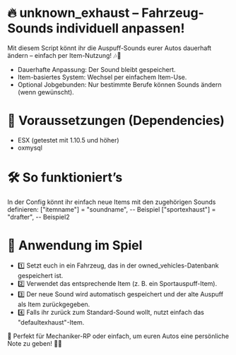 # 🔥 unknown_exhaust – Fahrzeug-Sounds individuell anpassen!

Mit diesem Script könnt ihr die Auspuff-Sounds eurer Autos dauerhaft ändern – einfach per Item-Nutzung! 🎶🚗
- Dauerhafte Anpassung: Der Sound bleibt gespeichert.
- Item-basiertes System: Wechsel per einfachem Item-Use.
- Optional Jobgebunden: Nur bestimmte Berufe können Sounds ändern (wenn gewünscht).

# 📌 Voraussetzungen (Dependencies)
- ESX (getestet mit 1.10.5 und höher)
- oxmysql

# 🛠️ So funktioniert’s
In der Config könnt ihr einfach neue Items mit den zugehörigen Sounds definieren:
["itemname"] = "soundname", -- Beispiel
["sportexhaust"] = "drafter", -- Beispiel2

# 🚀 Anwendung im Spiel
- 1️⃣ Setzt euch in ein Fahrzeug, das in der owned_vehicles-Datenbank gespeichert ist.
- 2️⃣ Verwendet das entsprechende Item (z. B. ein Sportauspuff-Item).
- 3️⃣ Der neue Sound wird automatisch gespeichert und der alte Auspuff als Item zurückgegeben.
- 4️⃣ Falls ihr zurück zum Standard-Sound wollt, nutzt einfach das "defaultexhaust"-Item.

🎵 Perfekt für Mechaniker-RP oder einfach, um euren Autos eine persönliche Note zu geben! 🚀🔥
